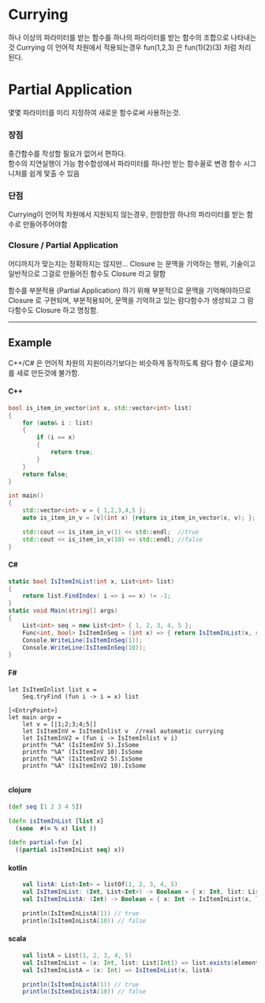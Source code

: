 # Currying
하나 이상의 파라미터를 받는 함수를 하나의 파라미터를 받는 함수의 조합으로 나타내는것
Currying 이 언어적 차원에서 적용되는경우 fun(1,2,3) 은 fun(1)(2)(3) 처럼 처리된다.

# Partial Application
몇몇 파라미터를 미리 지정하여 새로운 함수로써 사용하는것.

### 장점
중간함수를 작성할 필요가 없어서 편하다.  
함수의 지연실행이 가능
함수합성에서 파라미터를 하나만 받는 함수꼴로 변경
함수 시그니처를 쉽게 맟출 수 있음


### 단점
Currying이 언어적 차원에서 지원되지 않는경우, 한땀한땀 하나의 파라미터를 받는 함수로 만들어주어야함

### Closure / Partial Application
어디까지가 맞는지는 정확하지는 않지만...
Closure 는 문맥을 기억하는 행위, 기술이고
일반적으로 그걸로 만들어진 함수도 Closure 라고 말함

함수를 부분적용 (Partial Application) 하기 위해 부분적으로 문맥을 기억해야하므로 Closure 로 구현되며,
부분적용되어, 문맥을 기억하고 있는 람다함수가 생성되고 그 람다함수도 Closure 하고 명칭함.

____
## Example
C++/C# 은 언어적 차원의 지원이라기보다는 비슷하게 동작하도록 람다 함수 (클로져)를 새로 만든것에 불가함.

#### C++
```C++
bool is_item_in_vector(int x, std::vector<int> list)
{
	for (auto& i : list)
	{
		if (i == x)
		{
			return true;
		}
	}
	return false;
}

int main()
{
	std::vector<int> v = { 1,2,3,4,5 };
	auto is_item_in_v = [v](int x) {return is_item_in_vector(x, v); };

	std::cout << is_item_in_v(1) << std::endl;	//true
	std::cout << is_item_in_v(10) << std::endl;	//false
}
```
#### C#
```C#
static bool IsItemInList(int x, List<int> list)
{
    return list.FindIndex( i => i == x) != -1;
}
static void Main(string[] args)
{
    List<int> seq = new List<int> { 1, 2, 3, 4, 5 };
    Func<int, bool> IsItemInSeq = (int x) => { return IsItemInList(x, seq); };
    Console.WriteLine(IsItemInSeq(1));
    Console.WriteLine(IsItemInSeq(10));
}
```

#### F#
```F#
let IsItemInlist list x = 
    Seq.tryFind (fun i -> i = x) list

[<EntryPoint>]
let main argv =
    let v = [|1;2;3;4;5|]
    let IsItemInV = IsItemInlist v  //real automatic currying
    let IsItemInV2 = (fun i -> IsItemInlist v i)
    printfn "%A" (IsItemInV 5).IsSome
    printfn "%A" (IsItemInV 10).IsSome
    printfn "%A" (IsItemInV2 5).IsSome
    printfn "%A" (IsItemInV2 10).IsSome
    
```
#### clojure
``` clojure
(def seq [1 2 3 4 5])

(defn isItemInList [list x]
  (some  #(= % x) list ))

(defn partial-fun [x]
  ((partial isItemInList seq) x))
```

#### kotlin
``` kotlin
    val listA: List<Int> = listOf(1, 2, 3, 4, 5)
    val IsItemInList: (Int, List<Int>) -> Boolean = { x: Int, list: List<Int> -> list.contains(x) }
    val IsItemInListA: (Int) -> Boolean = { x: Int -> IsItemInList(x, listA) }

    println(IsItemInListA(1)) // true
    println(IsItemInListA(10)) // false
```

#### scala
``` scala
    val listA = List(1, 2, 3, 4, 5)
    val IsItemInList = (x: Int, list: List[Int]) => list.exists(element => element == x)
    val IsItemInListA = (x: Int) => IsItemInList(x, listA)

    println(IsItemInListA(1)) // true
    println(IsItemInListA(10)) // false
```

